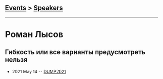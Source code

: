 ## [Events](../README.md) > [Speakers](../speakers.md)
---

# Роман Лысов

## Гибкость или все варианты предусмотреть нельзя
- 2021 May 14 -- [DUMP2021](https://youtu.be/K5ryhLsXdmA)    
